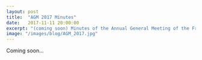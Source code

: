 ```yaml
---
layout: post
title:  "AGM 2017 Minutes"
date:   2017-11-11 20:00:00
excerpt: "(coming soon) Minutes of the Annual General Meeting of the Friends of Russia Dock Woodland held on 11th November, 2017, in the Docklands Settlement."
image: "/images/blog/AGM_2017.jpg"
---
```


Coming soon...